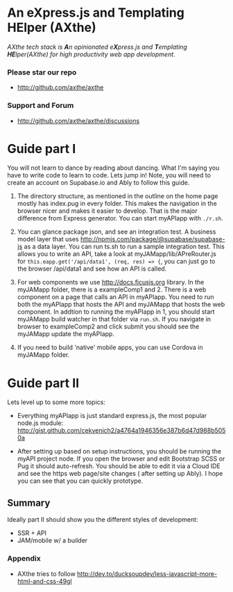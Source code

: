# An eXpress.js and Templating HElper (AXthe)
<i>AXthe tech stack is <b>A</b>n opinionated e<b>X</b>press.js and <b>T</b>emplating <b>HE</b>lper(AXthe) for high productivity web app development</i>.
### Please star our repo
- http://github.com/axthe/axthe
 
### Support and Forum
- http://github.com/axthe/axthe/discussions
 
 
# Guide part I
 
You will not learn to dance by reading about dancing. What I'm saying you have to write code to learn to code. Lets jump in!
Note, you will need to create an account on Supabase.io and Ably to follow this guide.
 
1. The directory structure, as mentioned in the outline on the home page mostly has index.pug in every folder. This makes the navigation in the browser nicer and makes it easier to develop. That is the major difference from Express generator. You can start myAPIapp with ```./r.sh```.
 
2. You can glance package json, and see an integration test. A business model layer that uses http://npmjs.com/package/@supabase/supabase-js as a data layer. You can run ts.sh to run a sample integration test. This allows you to write an API, take a look at myJAMapp/lib/APreRouter.js for ```this.eapp.get('/api/data1', (req, res) => {```, you can just go to the browser /api/data1 and see how an API is called.


3. For web components we use http://docs.ficusjs.org library. In the myJAMapp folder, there is a exampleComp1 and 2. There is a web component on a page that calls an API in myAPIapp. You need to run both the myAPIapp that hosts the API and myJAMapp that hosts the web component. In addtion to running the myAPIapp in 1, you should start myJAMapp build watcher in that folder via ```run.sh```. If you navigate in browser to exampleComp2 and click submit you should see the myJAMapp update the myAPIapp.

4. If you need to build 'native' mobile apps, you can use Cordova in myJAMapp folder.


# Guide part II
 
Lets level up to some more topics:
 
- Everything myAPIapp is just standard express.js, the most popular node.js module:
http://gist.github.com/cekvenich2/a4764a1946356e387b6d47d988b5050a
 
- After setting up based on setup instructions, you should be running the myAPI project node. If you open the browser and edit Bootstrap SCSS or Pug it should auto-refresh. You should be able to edit it via a Cloud IDE and see the https web page/site changes ( after setting up Ably). I hope you can see that you can quickly prototype.

## Summary
 
Ideally part II should show you the different styles of development:
- SSR + API
- JAM/mobile w/ a builder
 
### Appendix

- AXthe tries to follow http://dev.to/ducksoupdev/less-javascript-more-html-and-css-49gl